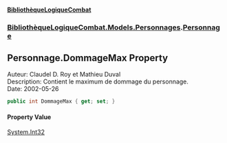 #### [BibliothèqueLogiqueCombat](readme.md 'readme')
### [BibliothèqueLogiqueCombat.Models.Personnages](readme.md#BibliothèqueLogiqueCombat.Models.Personnages 'BibliothèqueLogiqueCombat.Models.Personnages').[Personnage](BibliothèqueLogiqueCombat.Models.Personnages.Personnage.md 'BibliothèqueLogiqueCombat.Models.Personnages.Personnage')

## Personnage.DommageMax Property

Auteur: Claudel D. Roy et Mathieu Duval    
Description: Contient le maximum de dommage du personnage.    
Date:  2002-05-26

```csharp
public int DommageMax { get; set; }
```

#### Property Value
[System.Int32](https://docs.microsoft.com/en-us/dotnet/api/System.Int32 'System.Int32')